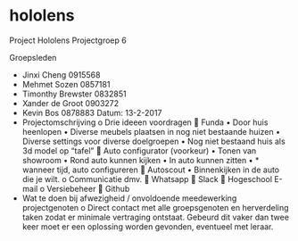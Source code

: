 # hololens
Project Hololens
Projectgroep 6





Groepsleden
-	Jinxi Cheng		0915568
-	Mehmet Sozen		0857181
-	Timonthy Brewster	0832851
-	Xander de Groot	0903272
-	Kevin Bos		0878883
Datum: 	13-2-2017
 
-	Projectomschrijving
o	Drie ideeen voordragen
	Funda
•	Door huis heenlopen
•	Diverse meubels plaatsen in nog niet bestaande huizen
•	Diverse settings voor diverse doelgroepen
•	Nog niet bestaand huis als 3d model op “tafel” 
	Auto configurator (voorkeur)
•	Tonen van showroom
•	Rond auto kunnen kijken
•	In auto kunnen zitten
•	* wanneer tijd, auto configureren
	Autoscout
•	Binnenkijken in de auto die je wilt.
o	Communicatie dmv. 
	Whatsapp
	Slack
	Hogeschool E-mail
o	Versiebeheer
	Github
-	Wat te doen bij afwezigheid / onvoldoende meedewerking projectgenoten
o	Direct contact met alle groepsgenoten en herverdeling taken zodat er minimale vertraging ontstaat. Gebeurd dit vaker dan twee keer moet er een oplossing worden gevonden, eventueel met leraar.
